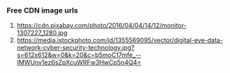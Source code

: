 

### Free CDN image urls
1. https://cdn.pixabay.com/photo/2016/04/04/14/12/monitor-1307227_1280.jpg
2. https://media.istockphoto.com/id/1355569095/vector/digital-eye-data-network-cyber-security-technology.jpg?s=612x612&w=0&k=20&c=b5moC17mfe_--IMWUnv1ez6sZpXcuWRFw3HwCp5n4Q4=
